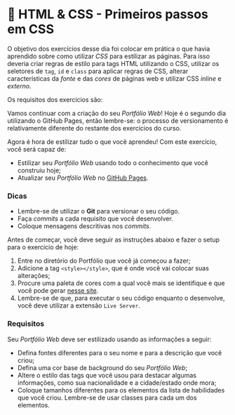 # :pencil: HTML & CSS - Primeiros passos em CSS

O objetivo dos exercícios desse dia foi colocar em prática o que havia aprendido sobre como utilizar _CSS_ para estilizar as páginas. Para isso deveria criar regras de estilo para tags HTML utilizando o CSS, utilizar os seletores de `tag`, `id` e `class` para aplicar regras de CSS, alterar características da _fonte_ e das _cores_ de páginas web e utilizar CSS _inline_ e _externo_.

Os requisitos dos exercícios são:

Vamos continuar com a criação do seu _Portfólio Web_! Hoje é o segundo dia utilizando o GitHub Pages, então lembre-se: o processo de versionamento é relativamente diferente do restante dos exercícios do curso.

Agora é hora de estilizar tudo o que você aprendeu! Com este exercício, você será capaz de:

- Estilizar seu _Portfólio Web_ usando todo o conhecimento que você construiu hoje;
- Atualizar seu _Portfólio Web_ no [GitHub Pages](https://pages.github.com/).

### Dicas

- Lembre-se de utilizar o **Git** para versionar o seu código.
- Faça _commits_ a cada requisito que você desenvolver.
- Coloque mensagens descritivas nos _commits_.

Antes de começar, você deve seguir as instruções abaixo e fazer o setup para o exercício de hoje:

1. Entre no diretório do Portfólio que você já começou a fazer;
2. Adicione a tag `<style></style>`, que é onde você vai colocar suas alterações;
3. Procure uma paleta de cores com a qual você mais se identifique e que você pode gerar [nesse site](https://coolors.co/).
4. Lembre-se de que, para executar o seu código enquanto o desenvolve, você deve utilizar a extensão `Live Server`.

### Requisitos

Seu _Portfólio Web_ deve ser estilizado usando as informações a seguir:

- Defina fontes diferentes para o seu nome e para a descrição que você criou;
- Defina uma cor base de background do seu _Portfólio Web_;
- Altere o estilo das tags que você usou para destacar algumas informações, como sua nacionalidade e a cidade/estado onde mora;
- Coloque tamanhos diferentes para os elementos da lista de habilidades que você criou. Lembre-se de usar classes para cada um dos elementos.
